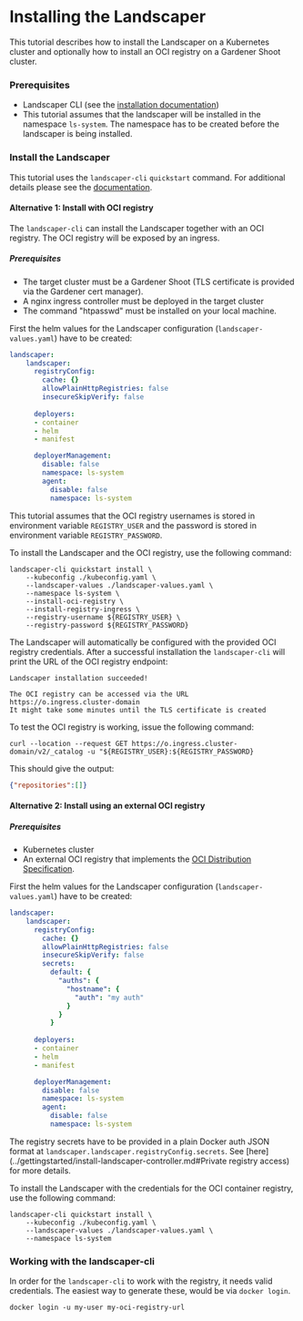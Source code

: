 # Installing the Landscaper

This tutorial describes how to install the Landscaper on a Kubernetes cluster and optionally how to install an OCI registry
on a Gardener Shoot cluster.

### Prerequisites

- Landscaper CLI (see the [installation documentation](https://github.com/gardener/landscapercli/blob/master/docs/installation.md))
- This tutorial assumes that the landscaper will be installed in the namespace `ls-system`. The namespace has to be created before the landscaper is being installed.

### Install the Landscaper

This tutorial uses the `landscaper-cli` `quickstart` command. For additional details please see the [documentation](https://github.com/gardener/landscapercli/blob/master/docs/commands/quickstart/install.md).

#### Alternative 1: Install with OCI registry

The `landscaper-cli` can install the Landscaper together with an OCI registry. The OCI registry will be exposed by an ingress.

##### Prerequisites

- The target cluster must be a Gardener Shoot (TLS certificate is provided via the Gardener cert manager). 
- A nginx ingress controller must be deployed in the target cluster
- The command "htpasswd" must be installed on your local machine.

First the helm values for the Landscaper configuration (`landscaper-values.yaml`) have to be created:


```yaml
landscaper:
    landscaper:
      registryConfig:
        cache: {}
        allowPlainHttpRegistries: false
        insecureSkipVerify: false
      
      deployers: 
      - container
      - helm
      - manifest

      deployerManagement:
        disable: false
        namespace: ls-system
        agent:
          disable: false
          namespace: ls-system
```

This tutorial assumes that the OCI registry usernames is stored in environment variable `REGISTRY_USER` and the password is stored in environment variable `REGISTRY_PASSWORD`.

To install the Landscaper and the OCI registry, use the following command:

```shell script
landscaper-cli quickstart install \
    --kubeconfig ./kubeconfig.yaml \
    --landscaper-values ./landscaper-values.yaml \
    --namespace ls-system \
    --install-oci-registry \
    --install-registry-ingress \
    --registry-username ${REGISTRY_USER} \
    --registry-password ${REGISTRY_PASSWORD}
```

The Landscaper will automatically be configured with the provided OCI registry credentials.
After a successful installation the `landscaper-cli` will print the URL of the OCI registry endpoint:

```
Landscaper installation succeeded!

The OCI registry can be accessed via the URL https://o.ingress.cluster-domain
It might take some minutes until the TLS certificate is created
```

To test the OCI registry is working, issue the following command:

```shell script
curl --location --request GET https://o.ingress.cluster-domain/v2/_catalog -u "${REGISTRY_USER}:${REGISTRY_PASSWORD}
```

This should give the output:

```json
{"repositories":[]}
```

#### Alternative 2: Install using an external OCI registry

##### Prerequisites

- Kubernetes cluster
- An external OCI registry that implements the [OCI Distribution Specification](https://github.com/opencontainers/distribution-spec).

First the helm values for the Landscaper configuration (`landscaper-values.yaml`) have to be created:

```yaml
landscaper:
    landscaper:
      registryConfig:
        cache: {}
        allowPlainHttpRegistries: false
        insecureSkipVerify: false
        secrets:
          default: {
            "auths": {
              "hostname": {
                "auth": "my auth"
              }
            }
          }
      
      deployers: 
      - container
      - helm
      - manifest

      deployerManagement:
        disable: false
        namespace: ls-system
        agent:
          disable: false
          namespace: ls-system
```

The registry secrets have to be provided in a plain Docker auth JSON format at `landscaper.landscaper.registryConfig.secrets`. See [here](../gettingstarted/install-landscaper-controller.md#Private registry access) for more details.

To install the Landscaper with the credentials for the OCI container registry, use the following command:

```shell script
landscaper-cli quickstart install \
    --kubeconfig ./kubeconfig.yaml \
    --landscaper-values ./landscaper-values.yaml \
    --namespace ls-system
```

### Working with the landscaper-cli
In order for the `landscaper-cli` to work with the registry, it needs valid credentials. The easiest way to generate these, would be via `docker login`.
```shell
docker login -u my-user my-oci-registry-url
```